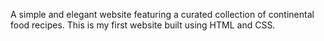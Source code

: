 
 
 
A simple and elegant website featuring a curated collection of continental food recipes. This is my first website built using HTML and CSS.
